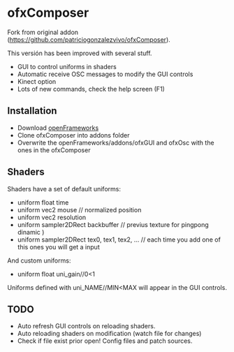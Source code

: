 # ofxComposer

Fork from original addon (https://github.com/patriciogonzalezvivo/ofxComposer).

This versión has been improved with several stuff.

* GUI to control uniforms in shaders
* Automatic receive OSC messages to modify the GUI controls
* Kinect option
* Lots of new commands, check the help screen (F1)

## Installation

* Download [openFrameworks](openframeworks.cc)
* Clone ofxComposer into addons folder
* Overwrite the openFrameworks/addons/ofxGUI and ofxOsc with the ones in the ofxComposer

## Shaders

Shaders have a set of default uniforms:

* uniform float time
* uniform vec2 mouse // normalized position
* uniform vec2 resolution
* uniform sampler2DRect backbuffer // previus texture for pingpong dinamic )
* uniform sampler2DRect tex0, tex1, tex2, ... // each time you add one of this ones you will get a input

And custom uniforms:
        
* uniform float uni_gain//0<1
        
Uniforms defined with uni_NAME//MIN<MAX will appear in the GUI controls.

## TODO

* Auto refresh GUI controls on reloading shaders.
* Auto reloading shaders on modification (watch file for changes)
* Check if file exist prior open! Config files and patch sources.


